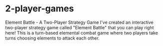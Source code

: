 # 2-player-games
Element Battle - A Two-Player Strategy Game I've created an interactive two-player strategy game called "Element Battle" that you can play right here! This is a turn-based elemental combat game where two players take turns choosing elements to attack each other.
